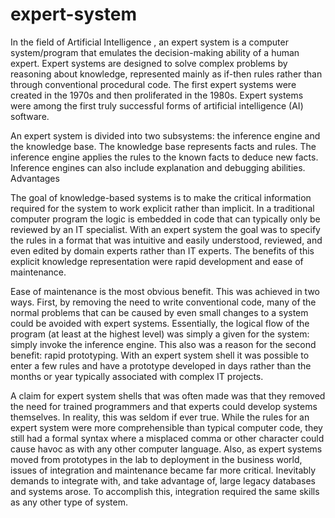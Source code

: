 # expert-system

In the field of Artificial Intelligence , an expert system is a computer system/program that emulates the decision-making ability of a human expert. Expert systems are designed to solve complex problems by reasoning about knowledge, represented mainly as if-then rules rather than through conventional procedural code. The first expert systems were created in the 1970s and then proliferated in the 1980s. Expert systems were among the first truly successful forms of artificial intelligence (AI) software.

An expert system is divided into two subsystems: the inference engine and the knowledge base. The knowledge base represents facts and rules. The inference engine applies the rules to the known facts to deduce new facts. Inference engines can also include explanation and debugging abilities.
Advantages

The goal of knowledge-based systems is to make the critical information required for the system to work explicit rather than implicit. In a traditional computer program the logic is embedded in code that can typically only be reviewed by an IT specialist. With an expert system the goal was to specify the rules in a format that was intuitive and easily understood, reviewed, and even edited by domain experts rather than IT experts. The benefits of this explicit knowledge representation were rapid development and ease of maintenance.

Ease of maintenance is the most obvious benefit. This was achieved in two ways. First, by removing the need to write conventional code, many of the normal problems that can be caused by even small changes to a system could be avoided with expert systems. Essentially, the logical flow of the program (at least at the highest level) was simply a given for the system: simply invoke the inference engine. This also was a reason for the second benefit: rapid prototyping. With an expert system shell it was possible to enter a few rules and have a prototype developed in days rather than the months or year typically associated with complex IT projects.

A claim for expert system shells that was often made was that they removed the need for trained programmers and that experts could develop systems themselves. In reality, this was seldom if ever true. While the rules for an expert system were more comprehensible than typical computer code, they still had a formal syntax where a misplaced comma or other character could cause havoc as with any other computer language. Also, as expert systems moved from prototypes in the lab to deployment in the business world, issues of integration and maintenance became far more critical. Inevitably demands to integrate with, and take advantage of, large legacy databases and systems arose. To accomplish this, integration required the same skills as any other type of system.
